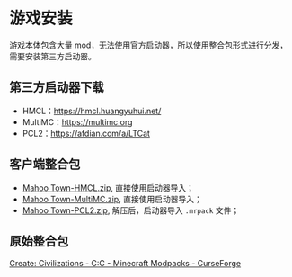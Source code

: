 
# 游戏安装

游戏本体包含大量 mod，无法使用官方启动器，所以使用整合包形式进行分发，需要安装第三方启动器。

## 第三方启动器下载

+ ​HMCL：https://hmcl.huangyuhui.net/
+ ​MultiMC：https://multimc.org
+ PCL2：https://afdian.com/a/LTCat


## 客户端整合包

+ [Mahoo Town-HMCL.zip](https://mahoo.lanzouo.com/iPz9z2qo96fi), 直接使用启动器导入；
+ [Mahoo Town-MultiMC.zip](https://mahoo.lanzouo.com/i00aC2qo96ha), 直接使用启动器导入；
+ [Mahoo Town-PCL2.zip](https://mahoo.lanzouo.com/iwgGj2qo96le), 解压后，启动器导入 `.mrpack` 文件；

## 原始整合包

[Create: Civilizations - C:C - Minecraft Modpacks - CurseForge](https://www.curseforge.com/minecraft/modpacks/create-civilizations-c-c)